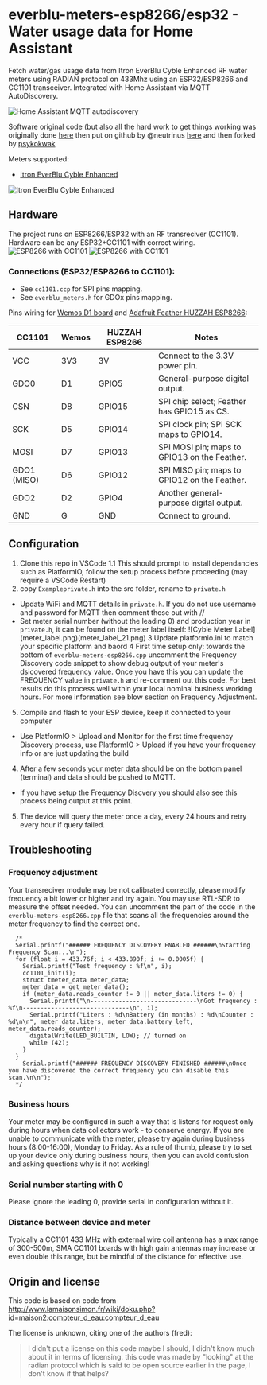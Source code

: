 
# everblu-meters-esp8266/esp32 - Water usage data for Home Assistant
Fetch water/gas usage data from Itron EverBlu Cyble Enhanced RF water meters using RADIAN protocol on 433Mhz using an ESP32/ESP8266 and CC1101 transceiver. Integrated with Home Assistant via MQTT AutoDiscovery. 

![Home Assistant MQTT autodiscovery](MQTT_HASS.jpg)

Software original code (but also all the hard work to get things working was originally done [here](http://www.lamaisonsimon.fr/wiki/doku.php?id=maison2:compteur_d_eau:compteur_d_eau) then put on github by @neutrinus [here](https://github.com/neutrinus/everblu-meters) and then forked by [psykokwak](https://github.com/psykokwak-com/everblu-meters-esp8266)

Meters supported:
- [Itron EverBlu Cyble Enhanced](https://multipartirtaanugra.com/wp-content/uploads/2020/09/09.-Cyble-RF.pdf)

![Itron EverBlu Cyble Enhanced](meter.jpg)

## Hardware
The project runs on ESP8266/ESP32 with an RF transreciver (CC1101). Hardware can be any ESP32+CC1101 with correct wiring.
![ESP8266 with CC1101](board2.jpg)
![ESP8266 with CC1101](board.jpg)

### Connections (ESP32/ESP8266 to CC1101):
- See `cc1101.ccp` for SPI pins mapping.
- See `everblu_meters.h` for GDOx pins mapping.

Pins wiring for [Wemos D1 board](https://www.wemos.cc/en/latest/d1/index.html) and [Adafruit Feather HUZZAH ESP8266](https://learn.adafruit.com/adafruit-feather-huzzah-esp8266/pinouts):

| **CC1101**  | **Wemos** | **HUZZAH ESP8266** | **Notes**                                      |
|-------------|-----------|---------------------------|------------------------------------------------|
| VCC         | 3V3       | 3V                       | Connect to the 3.3V power pin.                |
| GDO0        | D1        | GPIO5                    | General-purpose digital output.               |
| CSN         | D8        | GPIO15                   | SPI chip select; Feather has GPIO15 as CS.    |
| SCK         | D5        | GPIO14                   | SPI clock pin; SPI SCK maps to GPIO14.        |
| MOSI        | D7        | GPIO13                   | SPI MOSI pin; maps to GPIO13 on the Feather.  |
| GDO1 (MISO) | D6        | GPIO12                   | SPI MISO pin; maps to GPIO12 on the Feather.  |
| GDO2        | D2        | GPIO4                    | Another general-purpose digital output.       |
| GND         | G         | GND                      | Connect to ground.                            |

## Configuration 
1. Clone this repo in VSCode
1.1 This should prompt to install dependancies such as PlatformIO, follow the setup process before proceeding (may require a VSCode Restart)
2. copy `Exampleprivate.h` into the src folder, rename to `private.h` 
* Update WiFi and MQTT details in `private.h`. If you do not use username and password for MQTT then comment those out with //
* Set meter serial number (without the leading 0) and production year in `private.h`, it can be found on the meter label itself:
![Cyble Meter Label]
(meter_label.png)(meter_label_21.png)
3 Update platformio.ini to match your specific platform and baord
4 First time setup only: towards the bottom of `everblu-meters-esp8266.cpp` uncomment the Frequency Discovery code snippet to show debug output of your meter's dsicovered frequency value. Once you have this you can update the FREQUENCY value in `private.h` and re-comment out this code. For best results do this process well within your local nominal business working hours. For more information see blow section on Frequency Adjustment. 
5. Compile and flash to your ESP device, keep it connected to your computer 
* Use PlatformIO > Upload and Monitor for the first time frequency Discovery process, use PlatformIO > Upload if you have your frequency info or are just updating the build 
4. After a few seconds your meter data should be on the bottom panel (terminal) and data should be pushed to MQTT. 
* If you have setup the Frequency Discvery you should also see this process being output at this point.
5. The device will query the meter once a day, every 24 hours and retry every hour if query failed.

## Troubleshooting

### Frequency adjustment
Your transreciver module may be not calibrated correctly, please modify frequency a bit lower or higher and try again. You may use RTL-SDR to measure the offset needed.
You can uncomment the part of the code in the `everblu-meters-esp8266.cpp` file that scans all the frequencies around the meter frequency to find the correct one.

```
  /*
  Serial.printf("###### FREQUENCY DISCOVERY ENABLED ######\nStarting Frequency Scan...\n");
  for (float i = 433.76f; i < 433.890f; i += 0.0005f) {
    Serial.printf("Test frequency : %f\n", i);
    cc1101_init(i);
    struct tmeter_data meter_data;
    meter_data = get_meter_data();
    if (meter_data.reads_counter != 0 || meter_data.liters != 0) {
      Serial.printf("\n------------------------------\nGot frequency : %f\n------------------------------\n", i);
      Serial.printf("Liters : %d\nBattery (in months) : %d\nCounter : %d\n\n", meter_data.liters, meter_data.battery_left, meter_data.reads_counter);
      digitalWrite(LED_BUILTIN, LOW); // turned on
      while (42);
    }
  }
    Serial.printf("###### FREQUENCY DISCOVERY FINISHED ######\nOnce you have discovered the correct frequency you can disable this scan.\n\n");
  */
```

### Business hours
Your meter may be configured in such a way that is listens for request only during hours when data collectors work - to conserve energy. If you are unable to communicate with the meter, please try again during business hours (8:00-16:00), Monday to Friday. As a rule of thumb, please try to set up your device only during business hours, then you can avoid confusion and asking questions why is it not working!  

### Serial number starting with 0
Please ignore the leading 0, provide serial in configuration without it.

### Distance between device and meter
Typically a CC1101 433 MHz with external wire coil antenna has a max range of 300-500m, SMA CC1101 boards with high gain antennas may increase or even double this range, but be mindful of the distance for effective use.

## Origin and license

This code is based on code from http://www.lamaisonsimon.fr/wiki/doku.php?id=maison2:compteur_d_eau:compteur_d_eau 

The license is unknown, citing one of the authors (fred):

> I didn't put a license on this code maybe I should, I didn't know much about it in terms of licensing.
> this code was made by "looking" at the radian protocol which is said to be open source earlier in the page, I don't know if that helps?

